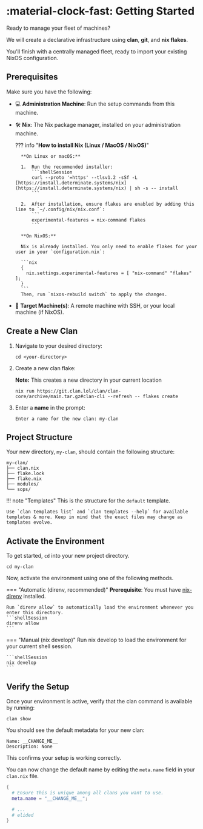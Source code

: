 # :material-clock-fast: Getting Started

Ready to manage your fleet of machines? 

We will create a declarative infrastructure using **clan**, **git**, and **nix flakes**.

You'll finish with a centrally managed fleet, ready to import your existing NixOS configuration.

## Prerequisites

Make sure you have the following:

* 💻 **Administration Machine**: Run the setup commands from this machine.
* 🛠️ **Nix**: The Nix package manager, installed on your administration machine.

    ??? info "**How to install Nix (Linux / MacOS / NixOS)**"

        **On Linux or macOS:**

        1.  Run the recommended installer:
            ```shellSession
            curl --proto '=https' --tlsv1.2 -sSf -L [https://install.determinate.systems/nix](https://install.determinate.systems/nix) | sh -s -- install
            ```

        2.  After installation, ensure flakes are enabled by adding this line to `~/.config/nix/nix.conf`:
            ```
            experimental-features = nix-command flakes
            ```

        **On NixOS:**

        Nix is already installed. You only need to enable flakes for your user in your `configuration.nix`:

        ```nix
        {
          nix.settings.experimental-features = [ "nix-command" "flakes" ];
        }
        ```
        Then, run `nixos-rebuild switch` to apply the changes.

* 🎯 **Target Machine(s)**: A remote machine with SSH, or your local machine (if NixOS).

## Create a New Clan

1. Navigate to your desired directory:
    
    ```shellSession
    cd <your-directory>
    ```

2. Create a new clan flake:

    **Note:** This creates a new directory in your current location

    ```shellSession
    nix run https://git.clan.lol/clan/clan-core/archive/main.tar.gz#clan-cli --refresh -- flakes create
    ```

3. Enter a **name** in the prompt:

    ```terminalSession
    Enter a name for the new clan: my-clan
    ```

## Project Structure

Your new directory, `my-clan`, should contain the following structure:

```
my-clan/
├── clan.nix
├── flake.lock
├── flake.nix
├── modules/
└── sops/
```

!!! note "Templates"
    This is the structure for the `default` template. 

    Use `clan templates list` and `clan templates --help` for available templates & more. Keep in mind that the exact files may change as templates evolve.


## Activate the Environment

To get started, `cd` into your new project directory.

```shellSession
cd my-clan
```

Now, activate the environment using one of the following methods.

=== "Automatic (direnv, recommended)"
    **Prerequisite**: You must have [nix-direnv](https://github.com/nix-community/nix-direnv) installed.

    Run `direnv allow` to automatically load the environment whenever you enter this directory.
    ```shellSession
    direnv allow
    ```

=== "Manual (nix develop)"
    Run nix develop to load the environment for your current shell session.

    ```shellSession
    nix develop
    ```

## Verify the Setup

Once your environment is active, verify that the clan command is available by running:

```shellSession
clan show
```

You should see the default metadata for your new clan:

```shellSession
Name: __CHANGE_ME__
Description: None
```

This confirms your setup is working correctly. 

You can now change the default name by editing the `meta.name` field in your `clan.nix` file.

```{.nix title="clan.nix" hl_lines="3"}
{
  # Ensure this is unique among all clans you want to use.
  meta.name = "__CHANGE_ME__";

  # ...
  # elided
}
```

